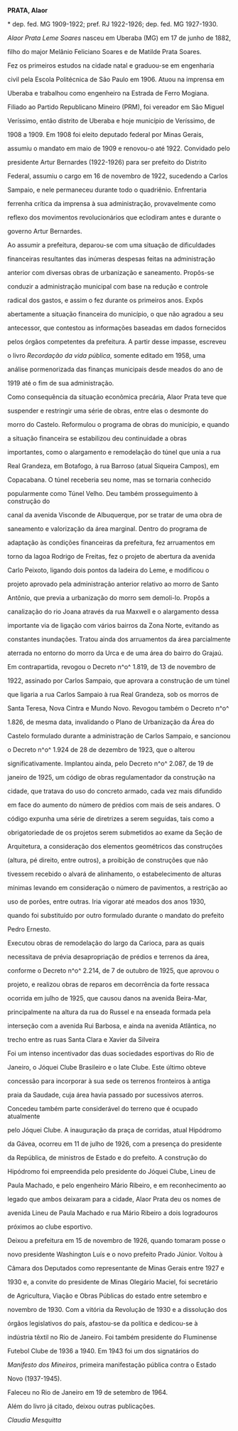 **PRATA, Alaor**



\* dep. fed. MG 1909-1922; pref. RJ 1922-1926; dep. fed. MG 1927-1930.



*Alaor Prata Leme Soares* nasceu em Uberaba (MG) em 17 de junho de 1882,

filho do major Melânio Feliciano Soares e de Matilde Prata Soares.



Fez os primeiros estudos na cidade natal e graduou-se em engenharia

civil pela Escola Politécnica de São Paulo em 1906. Atuou na imprensa em

Uberaba e trabalhou como engenheiro na Estrada de Ferro Mogiana.



Filiado ao Partido Republicano Mineiro (PRM), foi vereador em São Miguel

Veríssimo, então distrito de Uberaba e hoje município de Veríssimo, de

1908 a 1909. Em 1908 foi eleito deputado federal por Minas Gerais,

assumiu o mandato em maio de 1909 e renovou-o até 1922. Convidado pelo

presidente Artur Bernardes (1922-1926) para ser prefeito do Distrito

Federal, assumiu o cargo em 16 de novembro de 1922, sucedendo a Carlos

Sampaio, e nele permaneceu durante todo o quadriênio. Enfrentaria

ferrenha crítica da imprensa à sua administração, provavelmente como

reflexo dos movimentos revolucionários que eclodiram antes e durante o

governo Artur Bernardes.



Ao assumir a prefeitura, deparou-se com uma situação de dificuldades

financeiras resultantes das inúmeras despesas feitas na administração

anterior com diversas obras de urbanização e saneamento. Propôs-se

conduzir a administração municipal com base na redução e controle

radical dos gastos, e assim o fez durante os primeiros anos. Expôs

abertamente a situação financeira do município, o que não agradou a seu

antecessor, que contestou as informações baseadas em dados fornecidos

pelos órgãos competentes da prefeitura. A partir desse impasse, escreveu

o livro *Recordação da vida pública*, somente editado em 1958, uma

análise pormenorizada das finanças municipais desde meados do ano de

1919 até o fim de sua administração.



Como consequência da situação econômica precária, Alaor Prata teve que

suspender e restringir uma série de obras, entre elas o desmonte do

morro do Castelo. Reformulou o programa de obras do município, e quando

a situação financeira se estabilizou deu continuidade a obras

importantes, como o alargamento e remodelação do túnel que unia a rua

Real Grandeza, em Botafogo, à rua Barroso (atual Siqueira Campos), em

Copacabana. O túnel receberia seu nome, mas se tornaria conhecido

popularmente como Túnel Velho. Deu também prosseguimento à construção do

canal da avenida Visconde de Albuquerque, por se tratar de uma obra de

saneamento e valorização da área marginal. Dentro do programa de

adaptação às condições financeiras da prefeitura, fez arruamentos em

torno da lagoa Rodrigo de Freitas, fez o projeto de abertura da avenida

Carlo Peixoto, ligando dois pontos da ladeira do Leme, e modificou o

projeto aprovado pela administração anterior relativo ao morro de Santo

Antônio, que previa a urbanização do morro sem demoli-lo. Propôs a

canalização do rio Joana através da rua Maxwell e o alargamento dessa

importante via de ligação com vários bairros da Zona Norte, evitando as

constantes inundações. Tratou ainda dos arruamentos da área parcialmente

aterrada no entorno do morro da Urca e de uma área do bairro do Grajaú.



Em contrapartida, revogou o Decreto n^o^ 1.819, de 13 de novembro de

1922, assinado por Carlos Sampaio, que aprovara a construção de um túnel

que ligaria a rua Carlos Sampaio à rua Real Grandeza, sob os morros de

Santa Teresa, Nova Cintra e Mundo Novo. Revogou também o Decreto n^o^

1.826, de mesma data, invalidando o Plano de Urbanização da Área do

Castelo formulado durante a administração de Carlos Sampaio, e sancionou

o Decreto n^o^ 1.924 de 28 de dezembro de 1923, que o alterou

significativamente. Implantou ainda, pelo Decreto n^o^ 2.087, de 19 de

janeiro de 1925, um código de obras regulamentador da construção na

cidade, que tratava do uso do concreto armado, cada vez mais difundido

em face do aumento do número de prédios com mais de seis andares. O

código expunha uma série de diretrizes a serem seguidas, tais como a

obrigatoriedade de os projetos serem submetidos ao exame da Seção de

Arquitetura, a consideração dos elementos geométricos das construções

(altura, pé direito, entre outros), a proibição de construções que não

tivessem recebido o alvará de alinhamento, o estabelecimento de alturas

mínimas levando em consideração o número de pavimentos, a restrição ao

uso de porões, entre outras. Iria vigorar até meados dos anos 1930,

quando foi substituído por outro formulado durante o mandato do prefeito

Pedro Ernesto.



Executou obras de remodelação do largo da Carioca, para as quais

necessitava de prévia desapropriação de prédios e terrenos da área,

conforme o Decreto n^o^ 2.214, de 7 de outubro de 1925, que aprovou o

projeto, e realizou obras de reparos em decorrência da forte ressaca

ocorrida em julho de 1925, que causou danos na avenida Beira-Mar,

principalmente na altura da rua do Russel e na enseada formada pela

interseção com a avenida Rui Barbosa, e ainda na avenida Atlântica, no

trecho entre as ruas Santa Clara e Xavier da Silveira



Foi um intenso incentivador das duas sociedades esportivas do Rio de

Janeiro, o Jóquei Clube Brasileiro e o Iate Clube. Este último obteve

concessão para incorporar à sua sede os terrenos fronteiros à antiga

praia da Saudade, cuja área havia passado por sucessivos aterros.

Concedeu também parte considerável do terreno que é ocupado atualmente

pelo Jóquei Clube. A inauguração da praça de corridas, atual Hipódromo

da Gávea, ocorreu em 11 de julho de 1926, com a presença do presidente

da República, de ministros de Estado e do prefeito. A construção do

Hipódromo foi empreendida pelo presidente do Jóquei Clube, Lineu de

Paula Machado, e pelo engenheiro Mário Ribeiro, e em reconhecimento ao

legado que ambos deixaram para a cidade, Alaor Prata deu os nomes de

avenida Lineu de Paula Machado e rua Mário Ribeiro a dois logradouros

próximos ao clube esportivo.



Deixou a prefeitura em 15 de novembro de 1926, quando tomaram posse o

novo presidente Washington Luís e o novo prefeito Prado Júnior. Voltou à

Câmara dos Deputados como representante de Minas Gerais entre 1927 e

1930 e, a convite do presidente de Minas Olegário Maciel, foi secretário

de Agricultura, Viação e Obras Públicas do estado entre setembro e

novembro de 1930. Com a vitória da Revolução de 1930 e a dissolução dos

órgãos legislativos do país, afastou-se da política e dedicou-se à

indústria têxtil no Rio de Janeiro. Foi também presidente do Fluminense

Futebol Clube de 1936 a 1940. Em 1943 foi um dos signatários do

*Manifesto dos Mineiros*, primeira manifestação pública contra o Estado

Novo (1937-1945).



Faleceu no Rio de Janeiro em 19 de setembro de 1964.



Além do livro já citado, deixou outras publicações.



*Claudia Mesquitta*



